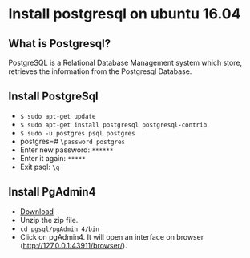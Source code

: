 # Install postgresql on ubuntu 16.04

What is Postgresql?
--------
PostgreSQL is a Relational Database Management system which store, retrieves the information from the Postgresql Database.

Install PostgreSql
--------
- `$ sudo apt-get update`
- `$ sudo apt-get install postgresql postgresql-contrib`
- `$ sudo -u postgres psql postgres`
- postgres=# `\password postgres`
- Enter new password: `******`
- Enter it again: `*****`
- Exit psql: `\q`

Install PgAdmin4
---------------
- [Download](https://www.pgadmin.org/download/pgadmin-4-python-wheel/)
- Unzip the zip file.
- `cd pgsql/pgAdmin 4/bin`
- Click on pgAdmin4. It will open an interface on browser (http://127.0.0.1:43911/browser/).


